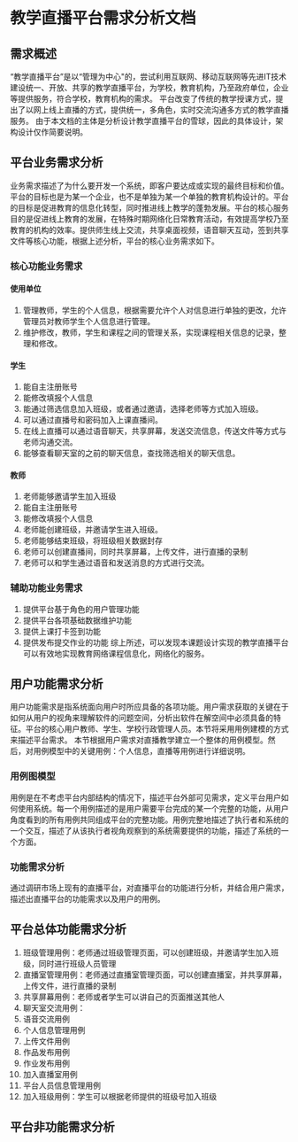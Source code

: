 <!--
 * @Author: Albert Wang
 * @LastEditors: Albert Wang
 * @Date: 2021-09-24 15:42:36
 * @LastEditTime: 2021-10-10 00:59:08
 * @Description:LiveStream‘s request analysis document
 * @FilePath: \\LiveStream\\Api\\需求分析文档.md
 * @Copyright Notice:  2021 Albert Wang 王子睿.All Rights Reserved.
-->

# 教学直播平台需求分析文档

## 需求概述

“教学直播平台”是以“管理为中心"的，尝试利用互联网、移动互联网等先进IT技术建设统一、开放、共享的教学直播平台，为学校，教育机构，乃至政府单位，企业等提供服务，符合学校，教育机构的需求。
平台改变了传统的教学授课方式，提出了以网上线上直播的方式，提供统一，多角色，实时交流沟通多方式的教学直播服务。
由于本文档的主体是分析设计教学直播平台的雪球，因此的具体设计，架构设计仅作简要说明。

## 平台业务需求分析

业务需求描述了为什么要开发一个系统，即客户要达成或实现的最终目标和价值。平台的目标也是为某一个企业，也不是单独为某一个单独的教育机构设计的。平台的目标是促进教育的信息化转型，同时推进线上教学的蓬勃发展。平台的核心服务目的是促进线上教育的发展，在特殊时期网络化日常教育活动，有效提高学校乃至教育的机构的效率。提供师生线上交流，共享桌面视频，语音聊天互动，签到共享文件等核心功能，根据上述分析，平台的核心业务需求如下。

### 核心功能业务需求

#### 使用单位

1. 管理教师，学生的个人信息，根据需要允许个人对信息进行单独的更改，允许管理员对教师学生个人信息进行管理。
2. 维护修改，教师，学生和课程之间的管理关系，实现课程相关信息的记录，整理和修改。

#### 学生

1. 能自主注册账号
2. 能修改填报个人信息
3. 能通过筛选信息加入班级，或者通过邀请，选择老师等方式加入班级。
4. 可以通过直播号和密码加入上课直播间。
5. 在线上直播可以通过语音聊天，共享屏幕，发送交流信息，传送文件等方式与老师沟通交流。
6. 能够查看聊天室的之前的聊天信息，查找筛选相关的聊天信息。

#### 教师

1. 老师能够邀请学生加入班级
2. 能自主注册账号
3. 能修改填报个人信息
4. 老师能创建班级，并邀请学生进入班级。
5. 老师能够结束班级，将班级相关数据封存
6. 老师可以创建直播间，同时共享屏幕，上传文件，进行直播的录制
7. 老师可以和学生通过语音和发送消息的方式进行交流。

### 辅助功能业务需求

1. 提供平台基于角色的用户管理功能
2. 提供平台各项基础数据维护功能
3. 提供上课打卡签到功能
4. 提供发布提交作业的功能
综上所述，可以发现本课题设计实现的教学直播平台可以有效地实现教育网络课程信息化，网络化的服务。

## 用户功能需求分析

用户功能需求是指系统面向用户时所应具备的各项功能。用户需求获取的关键在于如何从用户的视角来理解软件的问题空间，分析出软件在解空间中必须具备的特征。平台的核心用户教师、学生、学校行政管理人员。本节将采用用例建模的方式来描述平台需求。
本节根据用户需求对直播教学建立一个整体的用例模型。然后，对用例模型中的关键用例：个人信息，直播等用例进行详细说明。


### 用例图模型

用例是在不考虑平台内部结构的情况下，描述平台外部可见需求，定义平台用户如何使用系统。每一个用例描述的是用户需要平台完成的某一个完整的功能，从用户角度看到的所有用例共同组成平台的完整功能。用例完整地描述了执行者和系统的一个交互，描述了从该执行者视角观察到的系统需要提供的功能，描述了系统的一个方面。

### 功能需求分析

通过调研市场上现有的直播平台，对直播平台的功能进行分析，并结合用户需求，描述出直播平台的功能需求以及用户的用例。

## 平台总体功能需求分析

1. 班级管理用例：老师通过班级管理页面，可以创建班级，并邀请学生加入班级，同时进行班级人员管理
2. 直播室管理用例：老师通过直播室管理页面，可以创建直播室，并共享屏幕，上传文件，进行直播的录制
3. 共享屏幕用例：老师或者学生可以讲自己的页面推送其他人
4. 聊天室交流用例：
5. 语音交流用例
6. 个人信息管理用例
7. 上传文件用例
8. 作品发布用例
9. 作业发布用例
10. 加入直播室用例
11. 平台人员信息管理用例
12. 加入班级用例：学生可以根据老师提供的班级号加入班级

## 平台非功能需求分析
